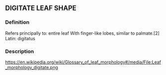 ## DIGITATE LEAF SHAPE
### Definition
Refers principally to: entire leaf
With finger-like lobes, similar to palmate.[2]
Latin: digitatus

### Description
https://en.wikipedia.org/wiki/Glossary_of_leaf_morphology#/media/File:Leaf_morphology_digitate.png